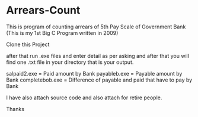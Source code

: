 Arrears-Count
=============

This is program of counting arrears of 5th Pay Scale of Government Bank (This is my 1st Big C Program written in 2009)

Clone this Project

after that run .exe files and enter detail as per asking and after that you will find one .txt file in your directory that is your output.

salpaid2.exe = Paid amount by Bank
payableb.exe = Payable amount by Bank
completebob.exe = Difference of payable and paid that have to pay by Bank

I have also attach source code and also attach for retire people.

Thanks
